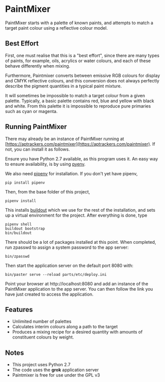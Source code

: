 # PaintMixer

PaintMixer starts with a palette of known paints, and attempts to match a target paint colour using a reflective colour model.

## Best Effort

First, one must realise that this is a "best effort", since there are many types of paints, for example, oils, acrylics or water colours, and each of these behave differently when mixing.

Furthermore, Paintmixer converts between emissive RGB colours for display and CMYK reflective colours, and this conversion does not always perfectly describe the pigment quantities in a typical paint mixture.

It will sometimes be impossible to match a target colour from a given palette.  Typically, a basic palette contains red, blue and yellow with black and white.  From this palette it is impossible to reproduce pure primaries such as cyan or magenta.


## Running PaintMixer

There may already be an instance of PaintMixer running at [https://aptrackers.com/paintmixer](https://aptrackers.com/paintmixer).  If not, you can install it as follows.

Ensure you have Python 2.7 available, as this program uses it.   An easy way to ensure availability, is by using [pyenv](https://github.com/pyenv/pyenv).

We also need [pipenv](https://pipenv.pypa.io/en/latest/) for installation.  If you don't yet have pipenv, 

	pip install pipenv

Then, from the base folder of this project, 

	pipenv install

This installs [buildout](https://www.buildout.org/en/latest/) which we use for the rest of the installation, and sets up a virtual environment for the project.  After everything is done, type

	pipenv shell
	buildout bootstrap
	bin/buildout
	
There should be a lot of packages installed at this point.  When completed, run zpasswd to assign a system password to the app server:

	bin/zpasswd

Then start the application server on the default port 8080 with:

	bin/paster serve --reload parts/etc/deploy.ini

Point your browser at http://localhost:8080 and add an instance of the PaintMixer application to the app server.  You can then
follow the link you have just created to access the application.


## Features

 * Unlimited number of palettes
 * Calculates interim colours along a path to the target
 * Produces a mixing recipe for a desired quantity with amounts of constituent colours by weight.

## Notes

 * This project uses Python 2.7
 * The code uses the **grok** application server
 * Paintmixer is free for use under the GPL v3
